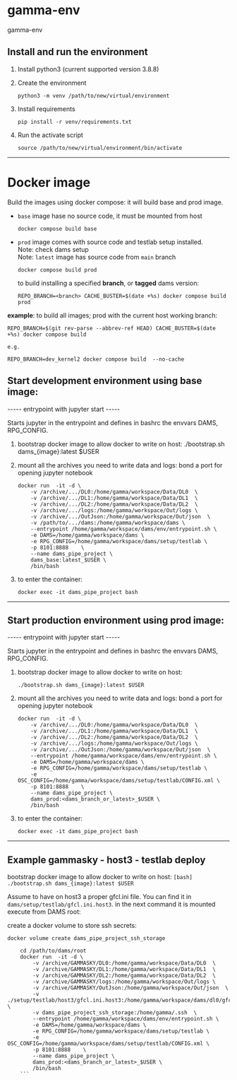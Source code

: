 # gamma-env
gamma-env

## Install and run the environment

1. Install python3 (current supported version 3.8.8)

2. Create the environment

    ```
    python3 -m venv /path/to/new/virtual/environment
    ```

3. Install requirements

    ```
    pip install -r venv/requirements.txt
    ```

4. Run the activate script

    ```
    source /path/to/new/virtual/environment/bin/activate
    ```

---

# Docker image

Build the images using docker compose:
it will build base and prod image.
* `base` image hase no source code, it must be mounted from host
    ```[bash]
    docker compose build base
    ```
* `prod` image comes with source code and testlab setup installed.  
    Note: check dams setup  
    Note: `latest` image has source code from `main` branch
    ```[bash]
    docker compose build prod
    ```
    to build installing a specified **branch**, or **tagged** dams version:
    ```[bash]
    REPO_BRANCH=<branch> CACHE_BUSTER=$(date +%s) docker compose build prod
    ```
**example**: to build all images; prod with the current host working branch:
```[bash]
REPO_BRANCH=$(git rev-parse --abbrev-ref HEAD) CACHE_BUSTER=$(date +%s) docker compose build

e.g.

REPO_BRANCH=dev_kernel2 docker compose build  --no-cache
```

## Start development environment using base image:
----- entrypoint with jupyter start -----

Starts jupyter in the entrypoint and defines in bashrc the envvars DAMS, RPG_CONFIG. 

1.  bootstrap docker image to allow docker to write on host:
    ./bootstrap.sh dams_{image}:latest $USER

2.  mount all the archives you need to write data and logs:
    bond a port for opening jupyter notebook

    ```[bash]
    docker run  -it -d \
        -v /archive/.../DL0:/home/gamma/workspace/Data/DL0  \
        -v /archive/.../DL1:/home/gamma/workspace/Data/DL1  \
        -v /archive/.../DL2:/home/gamma/workspace/Data/DL2  \
        -v /archive/.../logs:/home/gamma/workspace/Out/logs \
        -v /archive/.../OutJson:/home/gamma/workspace/Out/json  \
        -v /path/to/.../dams:/home/gamma/workspace/dams \
        --entrypoint /home/gamma/workspace/dams/env/entrypoint.sh \
        -e DAMS=/home/gamma/workspace/dams \
        -e RPG_CONFIG=/home/gamma/workspace/dams/setup/testlab \
        -p 8101:8888    \
        --name dams_pipe_project \
        dams_base:latest_$USER \
        /bin/bash
    ```

3.  to enter the container:
    ```[bash]
    docker exec -it dams_pipe_project bash
    ```
-----------------------------------------

## Start production environment using prod image:

----- entrypoint with jupyter start -----

Starts jupyter in the entrypoint and defines in bashrc the envvars DAMS, RPG_CONFIG. 

1.  bootstrap docker image to allow docker to write on host:
    ```[bash]
    ./bootstrap.sh dams_{image}:latest $USER
    ```

2.  mount all the archives you need to write data and logs:
    bond a port for opening jupyter notebook

    ```[bash]
    docker run  -it -d \
        -v /archive/.../DL0:/home/gamma/workspace/Data/DL0  \
        -v /archive/.../DL1:/home/gamma/workspace/Data/DL1  \
        -v /archive/.../DL2:/home/gamma/workspace/Data/DL2  \
        -v /archive/.../logs:/home/gamma/workspace/Out/logs \
        -v /archive/.../OutJson:/home/gamma/workspace/Out/json  \
        --entrypoint /home/gamma/workspace/dams/env/entrypoint.sh \
        -e DAMS=/home/gamma/workspace/dams \
        -e RPG_CONFIG=/home/gamma/workspace/dams/setup/testlab \
        -e OSC_CONFIG=/home/gamma/workspace/dams/setup/testlab/CONFIG.xml \
        -p 8101:8888    \
        --name dams_pipe_project \
        dams_prod:<dams_branch_or_latest>_$USER \
        /bin/bash
    ```

3.  to enter the container:
    ```[bash]
    docker exec -it dams_pipe_project bash
    ```

-----------------------------------------

## Example gammasky - host3 - testlab deploy

bootstrap docker image to allow docker to write on host:
    ```[bash]
    ./bootstrap.sh dams_{image}:latest $USER
    ```

Assume to have on host3 a proper gfcl.ini file. You can find it in 
`dams/setup/testlab/gfcl.ini.host3`. in the next command it is mounted
execute from DAMS root:

create a docker volume to store ssh secrets:
```[bash]
docker volume create dams_pipe_project_ssh_storage
```

```[bash]
    cd /path/to/dams/root
    docker run  -it -d \
        -v /archive/GAMMASKY/DL0:/home/gamma/workspace/Data/DL0  \
        -v /archive/GAMMASKY/DL1:/home/gamma/workspace/Data/DL1  \
        -v /archive/GAMMASKY/DL2:/home/gamma/workspace/Data/DL2  \
        -v /archive/GAMMASKY/logs:/home/gamma/workspace/Out/logs \
        -v /archive/GAMMASKY/OutJson:/home/gamma/workspace/Out/json  \
        -v ./setup/testlab/host3/gfcl.ini.host3:/home/gamma/workspace/dams/dl0/gfcl.ini  \
        -v dams_pipe_project_ssh_storage:/home/gamma/.ssh  \
        --entrypoint /home/gamma/workspace/dams/env/entrypoint.sh \
        -e DAMS=/home/gamma/workspace/dams \
        -e RPG_CONFIG=/home/gamma/workspace/dams/setup/testlab \
        -e OSC_CONFIG=/home/gamma/workspace/dams/setup/testlab/CONFIG.xml \
        -p 8101:8888    \
        --name dams_pipe_project \
        dams_prod:<dams_branch_or_latest>_$USER \
        /bin/bash
    ```

